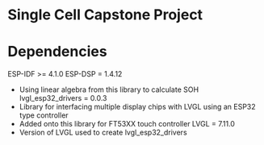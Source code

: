# Single Cell Capstone Project

# Dependencies
ESP-IDF >= 4.1.0
ESP-DSP = 1.4.12 
- Using linear algebra from this library to calculate SOH
lvgl_esp32_drivers = 0.0.3
- Library for interfacing multiple display chips with LVGL using an ESP32 type controller
- Added onto this library for FT53XX touch controller
LVGL = 7.11.0
- Version of LVGL used to create lvgl_esp32_drivers


